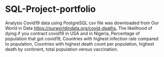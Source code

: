 # SQL-Project-portfolio
Analysis Covid19 data using PostgreSQL
csv file was downloaded from Our World in Data https://ourworldindata.org/covid-deaths,
The likelihood of dying if you contract covid19 in USA and in Nigeria,
Percentage of population that got covid19,
Countries with highest infection rate compared to population,
Countries with highest death count per population,
highest death by continent,
total population versus vaccination.
